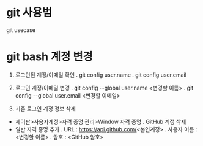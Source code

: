# git 사용범
git usecase

# git bash 계정 변경
1. 로그인된 계정/이메일 확인
  . git config user.name
  . git config user.email

2. 로그인 계정/이메일 변경
  . git config --global user.name <변경할 이름>
  . git config --global user.email <변경할 이메일>
  
3. 기존 로그인 계정 정보 삭제
- 제어판>사용자계정>자격 증명 관리>Window 자격 증명 
  . GitHub 계정 삭제
- 일반 자격 증명 추가
  . URL : https://api.github.com/<본인계정>
  . 사용자 이름 : <변경할 이름>
  . 암호 : <GitHub 암호>
